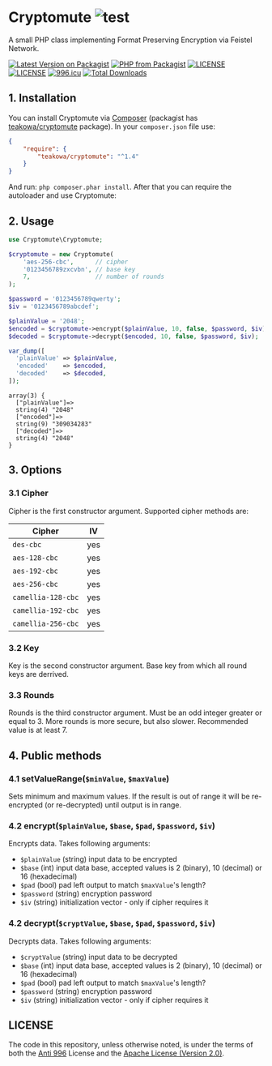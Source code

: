 # Cryptomute ![test](https://github.com/Teakowa/cryptomute/workflows/test/badge.svg)

A small PHP class implementing Format Preserving Encryption via Feistel Network.

[![Latest Version on Packagist](https://img.shields.io/packagist/v/teakowa/cryptomute.svg?style=flat-square)](https://packagist.org/packages/teakowa/cryptomute)
[![PHP from Packagist](https://img.shields.io/packagist/php-v/teakowa/cryptomute?style=flat-square)](https://packagist.org/packages/teakowa/cryptomute)
[![LICENSE](https://img.shields.io/badge/License-Apache--2.0-green.svg?style=flat-square)](LICENSE)
[![LICENSE](https://img.shields.io/badge/License-Anti%20996-blue.svg?style=flat-square)](https://github.com/996icu/996.ICU/blob/master/LICENSE)
[![996.icu](https://img.shields.io/badge/Link-996.icu-red.svg?style=flat-square)](https://996.icu)
[![Total Downloads](https://img.shields.io/packagist/dt/teakowa/cryptomute.svg?style=flat-square)](https://packagist.org/packages/teakowa/cryptomute)

## 1. Installation

You can install Cryptomute via [Composer](http://getcomposer.org) (packagist has [teakowa/cryptomute](https://packagist.org/packages/teakowa/cryptomute) package). In your `composer.json` file use:

``` json
{
    "require": {
        "teakowa/cryptomute": "^1.4"
    }
}
```

And run: `php composer.phar install`. After that you can require the autoloader and use Cryptomute:

## 2. Usage

``` php
use Cryptomute\Cryptomute;

$cryptomute = new Cryptomute(
    'aes-256-cbc',      // cipher
    '0123456789zxcvbn', // base key
    7,                  // number of rounds
);

$password = '0123456789qwerty';
$iv = '0123456789abcdef';

$plainValue = '2048';
$encoded = $cryptomute->encrypt($plainValue, 10, false, $password, $iv);
$decoded = $cryptomute->decrypt($encoded, 10, false, $password, $iv);

var_dump([
  'plainValue' => $plainValue,
  'encoded'    => $encoded,
  'decoded'    => $decoded,
]);
```

```
array(3) {              
  ["plainValue"]=>       
  string(4) "2048"       
  ["encoded"]=>          
  string(9) "309034283"  
  ["decoded"]=>          
  string(4) "2048"       
}                        
```
	
## 3. Options

### 3.1 Cipher
 
Cipher is the first constructor argument. Supported cipher methods are:

Cipher             | IV
------------------ | ---
`des-cbc`          | yes
`aes-128-cbc`      | yes
`aes-192-cbc`      | yes
`aes-256-cbc`      | yes
`camellia-128-cbc` | yes
`camellia-192-cbc` | yes
`camellia-256-cbc` | yes

### 3.2 Key

Key is the second constructor argument. Base key from which all round keys are derrived.

### 3.3 Rounds

Rounds is the third constructor argument. Must be an odd integer greater or equal to 3. More rounds is more secure,
but also slower. Recommended value is at least 7.

## 4. Public methods

### 4.1 setValueRange(`$minValue`, `$maxValue`)

Sets minimum and maximum values. If the result is out of range it will be re-encrypted (or re-decrypted) until output
is in range.

### 4.2 encrypt(`$plainValue`, `$base`, `$pad`, `$password`, `$iv`)
 
Encrypts data. Takes following arguments:

* `$plainValue` (string) input data to be encrypted
* `$base` (int) input data base, accepted values is 2 (binary), 10 (decimal) or 16 (hexadecimal)
* `$pad` (bool) pad left output to match `$maxValue`'s length?
* `$password` (string) encryption password
* `$iv` (string) initialization vector - only if cipher requires it


### 4.2 decrypt(`$cryptValue`, `$base`, `$pad`, `$password`, `$iv`)
 
Decrypts data. Takes following arguments:

* `$cryptValue` (string) input data to be decrypted
* `$base` (int) input data base, accepted values is 2 (binary), 10 (decimal) or 16 (hexadecimal)
* `$pad` (bool) pad left output to match `$maxValue`'s length?
* `$password` (string) encryption password
* `$iv` (string) initialization vector - only if cipher requires it

## LICENSE

The code in this repository, unless otherwise noted, is under the terms of both the [Anti 996](https://github.com/996icu/996.ICU/blob/master/LICENSE) License and the [Apache License (Version 2.0)]().
